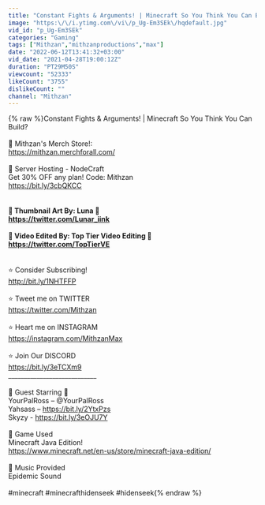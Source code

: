 ```yaml
---
title: "Constant Fights & Arguments! | Minecraft So You Think You Can Build?"
image: "https:\/\/i.ytimg.com\/vi\/p_Ug-Em3SEk\/hqdefault.jpg"
vid_id: "p_Ug-Em3SEk"
categories: "Gaming"
tags: ["Mithzan","mithzanproductions","max"]
date: "2022-06-12T13:41:32+03:00"
vid_date: "2021-04-28T19:00:12Z"
duration: "PT29M50S"
viewcount: "52333"
likeCount: "3755"
dislikeCount: ""
channel: "Mithzan"
---
```

{% raw %}Constant Fights &amp; Arguments! | Minecraft So You Think You Can Build?<br /><br />🌟 Mithzan's Merch Store!:<br /><a rel="nofollow" target="blank" href="https://mithzan.merchforall.com/">https://mithzan.merchforall.com/</a><br /><br />🌟 Server Hosting - NodeCraft<br />Get 30% OFF any plan! Code: Mithzan<br /><a rel="nofollow" target="blank" href="https://bit.ly/3cbQKCC">https://bit.ly/3cbQKCC</a><br />____________________________<br /><br />💛 Thumbnail Art By: Luna 💛<br /><a rel="nofollow" target="blank" href="https://twitter.com/Lunar_iink">https://twitter.com/Lunar_iink</a><br /><br />💛 Video Edited By: Top Tier Video Editing 💛<br /><a rel="nofollow" target="blank" href="https://twitter.com/TopTierVE">https://twitter.com/TopTierVE</a><br />____________________________<br /><br />⭐️ Consider Subscribing! <br /><a rel="nofollow" target="blank" href="http://bit.ly/1NHTFFP">http://bit.ly/1NHTFFP</a><br /><br />⭐️ Tweet me on TWITTER <br /><a rel="nofollow" target="blank" href="https://twitter.com/Mithzan">https://twitter.com/Mithzan</a><br /><br />⭐️ Heart me on INSTAGRAM <br /><a rel="nofollow" target="blank" href="https://instagram.com/MithzanMax">https://instagram.com/MithzanMax</a><br /><br />⭐️ Join Our DISCORD<br /><a rel="nofollow" target="blank" href="https://bit.ly/3eTCXm9">https://bit.ly/3eTCXm9</a><br />____________________________<br /><br />💛 Guest Starring 💛<br />YourPalRoss – @YourPalRoss <br />Yahsass – <a rel="nofollow" target="blank" href="https://bit.ly/2YtxPzs">https://bit.ly/2YtxPzs</a><br />Skyzy - <a rel="nofollow" target="blank" href="https://bit.ly/3eOJU7Y">https://bit.ly/3eOJU7Y</a><br /><br />📀 Game Used <br />Minecraft Java Edition!<br /><a rel="nofollow" target="blank" href="https://www.minecraft.net/en-us/store/minecraft-java-edition/">https://www.minecraft.net/en-us/store/minecraft-java-edition/</a><br /><br />📀 Music Provided <br />Epidemic Sound<br /><br />#minecraft #minecrafthidenseek #hidenseek{% endraw %}
